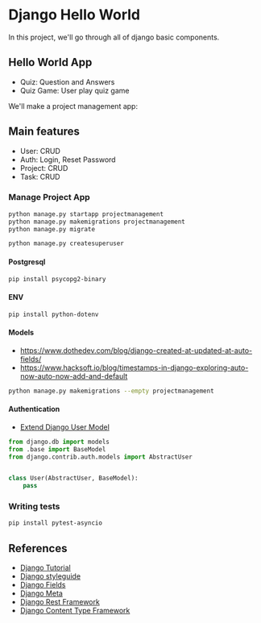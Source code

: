 # Django Hello World

In this project, we'll go through all of django basic components.

## Hello World App

- Quiz: Question and Answers
- Quiz Game: User play quiz game

We'll make a project management app:

## Main features

- User: CRUD
- Auth: Login, Reset Password
- Project: CRUD
- Task: CRUD

### Manage Project App

```sh
python manage.py startapp projectmanagement
python manage.py makemigrations projectmanagement
python manage.py migrate
```

```sh
python manage.py createsuperuser
```

#### Postgresql

```sh
pip install psycopg2-binary
```

#### ENV

```sh
pip install python-dotenv
```

#### Models

- https://www.dothedev.com/blog/django-created-at-updated-at-auto-fields/
- https://www.hacksoft.io/blog/timestamps-in-django-exploring-auto-now-auto-now-add-and-default

```sh
python manage.py makemigrations --empty projectmanagement
```

#### Authentication

- [Extend Django User Model](https://simpleisbetterthancomplex.com/tutorial/2016/07/22/how-to-extend-django-user-model.html)

```py
from django.db import models
from .base import BaseModel
from django.contrib.auth.models import AbstractUser


class User(AbstractUser, BaseModel):
    pass
```

### Writing tests

```sh
pip install pytest-asyncio
```

## References

- [Django Tutorial](https://docs.djangoproject.com/en/5.0/intro/tutorial01/)
- [Django styleguide](https://github.com/HackSoftware/Django-Styleguide-Example)
- [Django Fields](https://docs.djangoproject.com/en/5.0/ref/models/fields/#choices)
- [Django Meta](https://docs.djangoproject.com/en/5.0/ref/models/options/)
- [Django Rest Framework](https://www.django-rest-framework.org/api-guide/viewsets/#example_3)
- [Django Content Type Framework](https://docs.djangoproject.com/en/5.0/ref/contrib/contenttypes/)